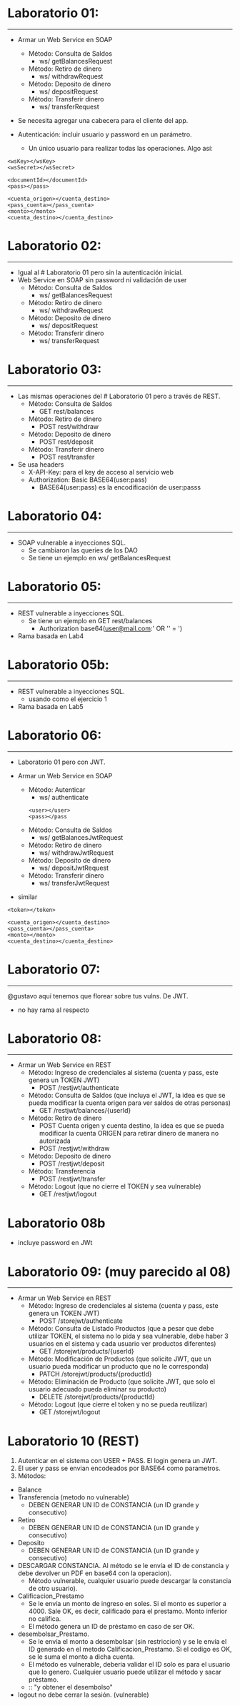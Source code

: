 # Laboratorio 01:
-----------------------
- Armar un Web Service en SOAP
  - Método: Consulta de Saldos 
    - ws/ getBalancesRequest
  - Método: Retiro de dinero
    - ws/ withdrawRequest
  - Método: Deposito de dinero
    - ws/ depositRequest
  - Método: Transferir dinero
    - ws/ transferRequest
- Se necesita agregar una cabecera para el cliente del app.
  
- Autenticación: incluir usuario y password en un parámetro. 
  - Un único usuario para realizar todas las operaciones. Algo así:
````
<wsKey></wsKey>
<wsSecret></wsSecret>

<documentId></documentId>
<pass></pass>

<cuenta_origen></cuenta_destino>
<pass_cuenta></pass_cuenta>
<monto></monto>
<cuenta_destino></cuenta_destino>
````

# Laboratorio 02:
----------------------
- Igual al # Laboratorio 01 pero sin la autenticación inicial.
- Web Service en SOAP sin password ni validación de user
  - Método: Consulta de Saldos 
    - ws/ getBalancesRequest
  - Método: Retiro de dinero
    - ws/ withdrawRequest
  - Método: Deposito de dinero
    - ws/ depositRequest
  - Método: Transferir dinero
    - ws/ transferRequest

# Laboratorio 03:
---------------------
- Las mismas operaciones del # Laboratorio 01 pero a través de REST.
  - Método: Consulta de Saldos 
    - GET rest/balances
  - Método: Retiro de dinero
    - POST rest/withdraw
  - Método: Deposito de dinero
    - POST rest/deposit
  - Método: Transferir dinero
    - POST rest/transfer
- Se usa headers
  - X-API-Key: para el key de acceso al servicio web
  - Authorization: Basic BASE64(user:pass)
    - BASE64(user:pass) es la encodificación de user:passs

# Laboratorio 04:
---------------------
- SOAP vulnerable a inyecciones SQL.
  - Se cambiaron las queries de los DAO
  - Se tiene un ejemplo en ws/ getBalancesRequest

# Laboratorio 05:
--------------------
- REST vulnerable a inyecciones SQL.
  - Se tiene un ejemplo en GET rest/balances
    - Authorization base64(user@mail.com:' OR '' = ')
- Rama basada en Lab4

# Laboratorio 05b:
--------------------
- REST vulnerable a inyecciones SQL.
  - usando como el ejercicio 1
- Rama basada en Lab5


# Laboratorio 06:
--------------------
- Laboratorio 01 pero con JWT.

- Armar un Web Service en SOAP
  - Método: Autenticar
    - ws/ authenticate
    ````
    <user></user>
    <pass></pass
    ````
  - Método: Consulta de Saldos 
    - ws/ getBalancesJwtRequest
  - Método: Retiro de dinero
    - ws/ withdrawJwtRequest
  - Método: Deposito de dinero
    - ws/ depositJwtRequest
  - Método: Transferir dinero
    - ws/ transferJwtRequest
- similar    
````
<token></token>

<cuenta_origen></cuenta_destino>
<pass_cuenta></pass_cuenta>
<monto></monto>
<cuenta_destino></cuenta_destino>
````

# Laboratorio 07:
--------------------
@gustavo aquí tenemos que florear sobre tus vulns. De JWT.
- no hay rama al respecto

# Laboratorio 08:
--------------------
- Armar un Web Service en REST
  - Método: Ingreso de credenciales al sistema (cuenta y pass, este genera un TOKEN JWT)
    - POST /restjwt/authenticate
  - Método: Consulta de Saldos (que incluya el JWT, la idea es que se pueda modificar la cuenta origen para ver saldos de otras personas)
    - GET /restjwt/balances/{userId}
  - Método: Retiro de dinero
    - POST Cuenta origen y cuenta destino, la idea es que se pueda  modificar la cuenta ORIGEN para retirar dinero de manera no autorizada
    - POST /restjwt/withdraw
  - Método: Deposito de dinero
    - POST /restjwt/deposit
  - Método: Transferencia
    - POST /restjwt/transfer
  - Método: Logout (que no cierre el TOKEN y sea vulnerable)
    - GET /restjwt/logout

# Laboratorio 08b
- incluye password en JWt

# Laboratorio 09: (muy parecido al 08)
--------------------
- Armar un Web Service en REST
  - Método: Ingreso de credenciales al sistema (cuenta y pass, este genera un TOKEN JWT)
    - POST /storejwt/authenticate
  - Método: Consulta de Listado Productos (que a pesar que debe utilizar TOKEN, el sistema no lo pida y sea vulnerable, debe haber 3 usuarios en el sistema y cada usuario ver productos diferentes)
    - GET /storejwt/products/{userId}
  - Método: Modificación de Productos (que solicite JWT, que un usuario pueda modificar un producto que no le corresponda)
    - PATCH /storejwt/products/{productId}
  - Método: Eliminación de Producto  (que solicite JWT, que solo el usuario adecuado pueda eliminar su producto)
    - DELETE /storejwt/products/{productId}
  - Método: Logout (que cierre el token y no se pueda reutilizar)
    - GET /storejwt/logout

# Laboratorio 10 (REST)
1. Autenticar en el sistema con USER + PASS. El login genera un JWT.
2. El user y pass se envian encodeados por BASE64 como parametros.
3. Métodos:
  - Balance
  - Transferencia (metodo no vulnerable)
    - DEBEN GENERAR UN ID de CONSTANCIA (un ID grande y consecutivo)
  - Retiro
    - DEBEN GENERAR UN ID de CONSTANCIA (un ID grande y consecutivo)
  - Deposito
    - DEBEN GENERAR UN ID de CONSTANCIA (un ID grande y consecutivo)
  - DESCARGAR CONSTANCIA. Al método se le envía el ID de constancia y debe devolver un PDF en base64 con la operacion).
    - Método vulnerable, cualquier usuario puede descargar la constancia de otro usuario).
  - Calificacion_Prestamo
    - Se le envía un monto de ingreso en soles. Si el monto es superior a 4000. Sale OK, es decir, calificado para el prestamo. Monto inferior no califica.
    - El método genera un ID de préstamo en caso de ser OK.
  - desembolsar_Prestamo.
    - Se le envía el monto a desembolsar (sin restriccion) y se le envía el ID generado en el metodo Calificacion_Prestamo. Si el codigo es OK, se le suma el monto a dicha cuenta.
    - El método es vulnerable, deberia validar el ID solo es para el usuario que lo genero.  Cualquier usuario puede utilizar el método y sacar préstamo.
    - :: "y obtener el desembolso"
  - logout no debe cerrar la sesión. (vulnerable)    